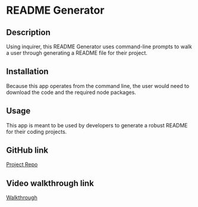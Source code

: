 # README Generator

## Description
Using inquirer, this README Generator uses command-line prompts to walk a user through generating a README file for their project.

## Installation
Because this app operates from the command line, the user would need to download the code and the required node packages.

## Usage
This app is meant to be used by developers to generate a robust README for their coding projects.

## GitHub link
[Project Repo](https://github.com/caitlinparsons25/readme-generator)

## Video walkthrough link
[Walkthrough](https://drive.google.com/file/d/1GqnxVBaiu_a5ub5Fbb_mgXytv9E2r_jq/view?usp=sharing)

